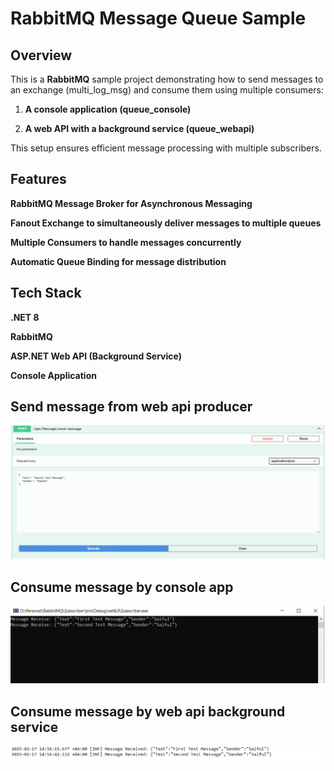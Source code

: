 # RabbitMQ Message Queue Sample

## Overview
This is a **RabbitMQ** sample project demonstrating how to send messages to an exchange (multi_log_msg) and consume them using multiple consumers:

1. **A console application (queue_console)**

2. **A web API with a background service (queue_webapi)**

This setup ensures efficient message processing with multiple subscribers.

## Features
**RabbitMQ Message Broker for Asynchronous Messaging**

**Fanout Exchange to simultaneously deliver messages to multiple queues**

**Multiple Consumers to handle messages concurrently**

**Automatic Queue Binding for message distribution**

## Tech Stack
**.NET 8**

**RabbitMQ**

**ASP.NET Web API (Background Service)**

**Console Application**

## Send message from web api producer
![My Screenshot](RabbitMQ_SendMessage.jpg)

## Consume message by console app
![My Screenshot](RabbitMQ_Console.jpg)

## Consume message by web api background service
![My Screenshot](RabbitMQ_WebApi.jpg)
